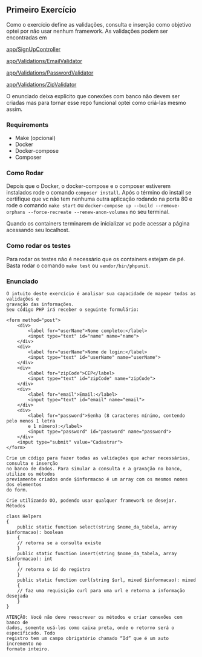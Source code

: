 ## Primeiro Exercício

Como o exercício define as validações, consulta e inserção como objetivo optei por não usar nenhum framework.
As validações podem ser encontradas em

[app/SignUpController](https://github.com/CShigaki/desafio-superlogica/blob/main/EX1/app/SignUpController.php)

[app/Validations/EmailValidator](https://github.com/CShigaki/desafio-superlogica/blob/main/EX1/app/Validations/EmailValidator.php)

[app/Validations/PasswordValidator](https://github.com/CShigaki/desafio-superlogica/blob/main/EX1/app/Validations/PasswordValidator.php)

[app/Validations/ZipValidator](https://github.com/CShigaki/desafio-superlogica/blob/main/EX1/app/Validations/ZipValidator.php)


O enunciado deixa explícito que conexões com banco não devem ser criadas mas para tornar esse repo funcional optei como criá-las mesmo assim.

### Requirements

- Make (opcional)
- Docker
- Docker-compose
- Composer

### Como Rodar

Depois que o Docker, o docker-compose e o composer estiverem instalados rode o comando `composer install`.
Após o término do install se certifique que vc não tem nenhuma outra aplicação rodando na porta 80 e rode o comando `make start` ou `docker-compose up --build --remove-orphans --force-recreate --renew-anon-volumes` no seu terminal.

Quando os containers terminarem de inicializar vc pode acessar a página acessando seu localhost.

### Como rodar os testes

Para rodar os testes não é necessário que os containers estejam de pé. Basta rodar o comando `make test` ou `vendor/bin/phpunit`.

### Enunciado

```
O intuito deste exercício é analisar sua capacidade de mapear todas as validações e
gravação das informações.
Seu código PHP irá receber o seguinte formulário:

<form method="post">
    <div>
        <label for="userName">Nome completo:</label>
        <input type="text" id="name" name="name">
    </div>
    <div>
        <label for="userName">Nome de login:</label>
        <input type="text" id="userName" name="userName">
    </div>
    <div>
        <label for="zipCode">CEP</label>
        <input type="text" id="zipCode" name="zipCode">
    </div>
    <div>
        <label for="email">Email:</label>
        <input type="text" id="email" name="email">
    </div>
    <div>
        <label for="password">Senha (8 caracteres mínimo, contendo pelo menos 1 letra
        e 1 número):</label>
        <input type="password" id="password" name="password">
    </div>
    <input type="submit" value="Cadastrar">
</form>

Crie um código para fazer todas as validações que achar necessárias, consulta e inserção
no banco de dados. Para simular a consulta e a gravação no banco, utilize os métodos
previamente criados onde $informacao é um array com os mesmos nomes dos elementos
do form.

Crie utilizando OO, podendo usar qualquer framework se desejar.
Métodos

class Helpers
{
    public static function select(string $nome_da_tabela, array $informacao): boolean
    {
    // retorna se a consulta existe
    }
    public static function insert(string $nome_da_tabela, array $informacao): int
    {
    // retorna o id do registro
    }
    public static function curl(string $url, mixed $informacao): mixed
    {
    // faz uma requisição curl para uma url e retorna a informação desejada
    }
}

ATENÇÃO: Você não deve reescrever os métodos e criar conexões com banco de
dados, somente usá-los como caixa preta, onde o retorno será o especificado. Todo
registro tem um campo obrigatório chamado “Id” que é um auto incremento no
formato inteiro.
```
